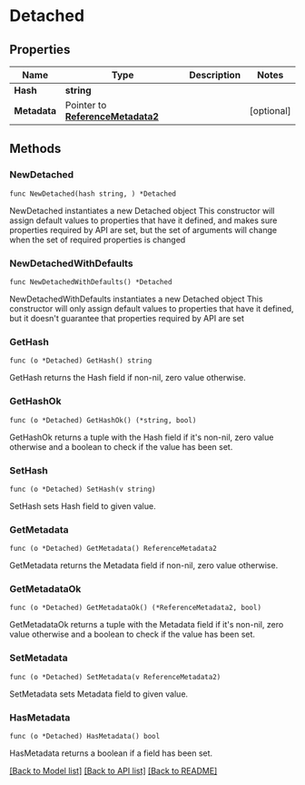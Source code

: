 # Detached

## Properties

Name | Type | Description | Notes
------------ | ------------- | ------------- | -------------
**Hash** | **string** |  | 
**Metadata** | Pointer to [**ReferenceMetadata2**](ReferenceMetadata2.md) |  | [optional] 

## Methods

### NewDetached

`func NewDetached(hash string, ) *Detached`

NewDetached instantiates a new Detached object
This constructor will assign default values to properties that have it defined,
and makes sure properties required by API are set, but the set of arguments
will change when the set of required properties is changed

### NewDetachedWithDefaults

`func NewDetachedWithDefaults() *Detached`

NewDetachedWithDefaults instantiates a new Detached object
This constructor will only assign default values to properties that have it defined,
but it doesn't guarantee that properties required by API are set

### GetHash

`func (o *Detached) GetHash() string`

GetHash returns the Hash field if non-nil, zero value otherwise.

### GetHashOk

`func (o *Detached) GetHashOk() (*string, bool)`

GetHashOk returns a tuple with the Hash field if it's non-nil, zero value otherwise
and a boolean to check if the value has been set.

### SetHash

`func (o *Detached) SetHash(v string)`

SetHash sets Hash field to given value.


### GetMetadata

`func (o *Detached) GetMetadata() ReferenceMetadata2`

GetMetadata returns the Metadata field if non-nil, zero value otherwise.

### GetMetadataOk

`func (o *Detached) GetMetadataOk() (*ReferenceMetadata2, bool)`

GetMetadataOk returns a tuple with the Metadata field if it's non-nil, zero value otherwise
and a boolean to check if the value has been set.

### SetMetadata

`func (o *Detached) SetMetadata(v ReferenceMetadata2)`

SetMetadata sets Metadata field to given value.

### HasMetadata

`func (o *Detached) HasMetadata() bool`

HasMetadata returns a boolean if a field has been set.


[[Back to Model list]](../README.md#documentation-for-models) [[Back to API list]](../README.md#documentation-for-api-endpoints) [[Back to README]](../README.md)


